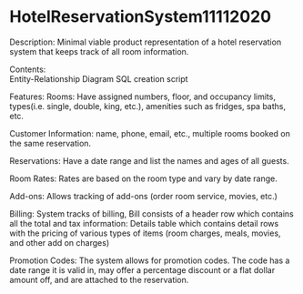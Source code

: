 # HotelReservationSystem11112020

Description: 
Minimal viable product representation of a hotel reservation system that keeps track of all room information.

Contents:  
Entity-Relationship Diagram SQL creation script

Features: 
Rooms: Have assigned numbers, floor, and occupancy limits, types(i.e. single, double, king, etc.), amenities such as fridges, spa baths, etc. 

Customer Information: name, phone, email, etc., multiple rooms booked on the same reservation.

Reservations: Have a date range and list the names and ages of all guests.

Room Rates: Rates are based on the room type and vary by date range.  

Add-ons: Allows tracking of add-ons (order room service, movies, etc.)

Billing: System tracks of billing, Bill consists of a header row which contains all the total and tax information: Details table which contains detail rows with the pricing of various types of items (room charges, meals, movies, and other add on charges)

Promotion Codes: The system allows for promotion codes. The code has a date range it is valid in, may offer a percentage discount or a flat dollar amount off, and are attached to the reservation.
